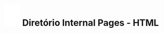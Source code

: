 <h1 align="center"><img alt="Ícone : Aranha Branca" title="spider-man" src="../assets/images/icons/spider.svg" width="50px"/> Diretório Internal Pages - HTML </h1>
